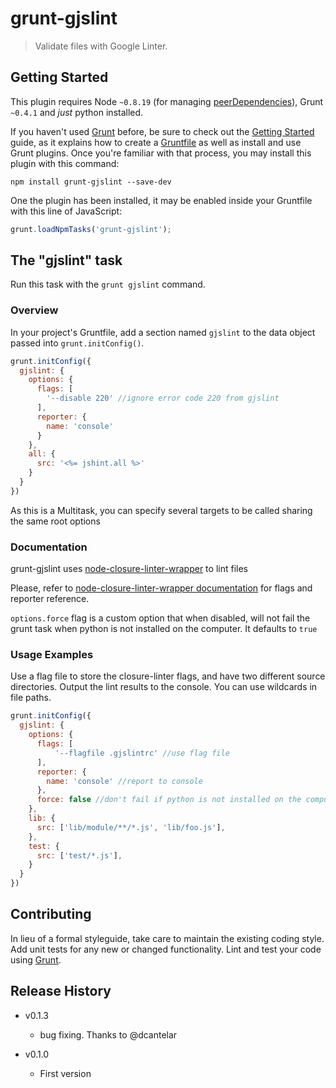 # grunt-gjslint

> Validate files with Google Linter.

## Getting Started
This plugin requires Node `~0.8.19` (for managing [peerDependencies](http://blog.nodejs.org/2013/02/07/peer-dependencies/)), Grunt `~0.4.1` and *just* python installed.

If you haven't used [Grunt](http://gruntjs.com/) before, be sure to check out the [Getting Started](http://gruntjs.com/getting-started) guide, as it explains how to create a [Gruntfile](http://gruntjs.com/sample-gruntfile) as well as install and use Grunt plugins. Once you're familiar with that process, you may install this plugin with this command:

```shell
npm install grunt-gjslint --save-dev
```

One the plugin has been installed, it may be enabled inside your Gruntfile with this line of JavaScript:

```js
grunt.loadNpmTasks('grunt-gjslint');
```

## The "gjslint" task
Run this task with the `grunt gjslint` command.

### Overview
In your project's Gruntfile, add a section named `gjslint` to the data object passed into `grunt.initConfig()`.

```js
grunt.initConfig({
  gjslint: {
    options: {
      flags: [
        '--disable 220' //ignore error code 220 from gjslint
      ],
      reporter: {
        name: 'console'
      }
    },
    all: {
      src: '<%= jshint.all %>'
    }
  }
})
```

As this is a Multitask, you can specify several targets to be called sharing the same root options

### Documentation
grunt-gjslint uses [node-closure-linter-wrapper](https://github.com/jmendiara/node-closure-linter-wrapper)
to lint files

Please, refer to [node-closure-linter-wrapper documentation](https://github.com/jmendiara/node-closure-linter-wrapper)
for flags and reporter reference.

`options.force` flag is a custom option that when disabled, will not fail the grunt task when python is not installed on
the computer. It defaults to `true`


### Usage Examples

Use a flag file to store the closure-linter flags, and have two different source directories.
Output the lint results to the console. You can use wildcards in file paths.

```js
grunt.initConfig({
  gjslint: {
    options: {
      flags: [
          '--flagfile .gjslintrc' //use flag file
      ],
      reporter: {
        name: 'console' //report to console
      },
      force: false //don't fail if python is not installed on the computer
    },
    lib: {
      src: ['lib/module/**/*.js', 'lib/foo.js'],
    },
    test: {
      src: ['test/*.js'],
    }
  }
})
```



## Contributing
In lieu of a formal styleguide, take care to maintain the existing coding style. Add unit tests for any new or changed functionality. Lint and test your code using [Grunt](http://gruntjs.com/).

## Release History
* v0.1.3 
  * bug fixing. Thanks to @dcantelar

* v0.1.0 
  * First version
